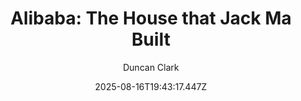 ---
title: "Alibaba: The House that Jack Ma Built"
date: "2025-08-16T19:43:17.447Z"
author: "Duncan Clark"
read_year: "NO"
recommendation: '3'
url: /bookshelf/alibaba-the-house-that-jack-ma-built
---